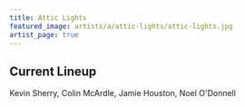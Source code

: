 ```yaml
---
title: Attic Lights
featured_image: artists/a/attic-lights/attic-lights.jpg
artist_page: true
---
```

## Current Lineup

Kevin Sherry, Colin McArdle, Jamie Houston, Noel O'Donnell

